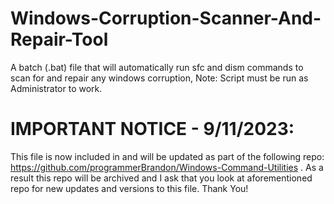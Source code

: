 # Windows-Corruption-Scanner-And-Repair-Tool
A batch (.bat) file that will automatically run sfc and dism commands to scan for and repair any windows corruption, Note: Script must be run as Administrator to work.

# IMPORTANT NOTICE - 9/11/2023:
This file is now included in and will be updated as part of the following repo: https://github.com/programmerBrandon/Windows-Command-Utilities . As a result this repo will be
archived and I ask that you look at aforementioned repo for new updates and versions to this file. Thank You!
